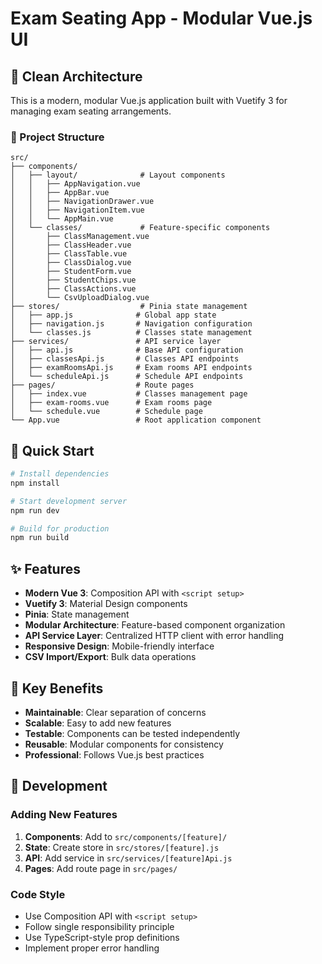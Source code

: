 # Exam Seating App - Modular Vue.js UI

## 🎯 Clean Architecture

This is a modern, modular Vue.js application built with Vuetify 3 for managing exam seating arrangements.

### 📁 Project Structure

```
src/
├── components/
│   ├── layout/              # Layout components
│   │   ├── AppNavigation.vue
│   │   ├── AppBar.vue
│   │   ├── NavigationDrawer.vue
│   │   ├── NavigationItem.vue
│   │   └── AppMain.vue
│   └── classes/             # Feature-specific components
│       ├── ClassManagement.vue
│       ├── ClassHeader.vue
│       ├── ClassTable.vue
│       ├── ClassDialog.vue
│       ├── StudentForm.vue
│       ├── StudentChips.vue
│       ├── ClassActions.vue
│       └── CsvUploadDialog.vue
├── stores/                  # Pinia state management
│   ├── app.js              # Global app state
│   ├── navigation.js       # Navigation configuration
│   └── classes.js          # Classes state management
├── services/               # API service layer
│   ├── api.js              # Base API configuration
│   ├── classesApi.js       # Classes API endpoints
│   ├── examRoomsApi.js     # Exam rooms API endpoints
│   └── scheduleApi.js      # Schedule API endpoints
├── pages/                  # Route pages
│   ├── index.vue           # Classes management page
│   ├── exam-rooms.vue      # Exam rooms page
│   └── schedule.vue        # Schedule page
└── App.vue                 # Root application component
```

## 🚀 Quick Start

```bash
# Install dependencies
npm install

# Start development server
npm run dev

# Build for production
npm run build
```

## ✨ Features

- **Modern Vue 3**: Composition API with `<script setup>`
- **Vuetify 3**: Material Design components
- **Pinia**: State management
- **Modular Architecture**: Feature-based component organization
- **API Service Layer**: Centralized HTTP client with error handling
- **Responsive Design**: Mobile-friendly interface
- **CSV Import/Export**: Bulk data operations

## 🎯 Key Benefits

- **Maintainable**: Clear separation of concerns
- **Scalable**: Easy to add new features
- **Testable**: Components can be tested independently
- **Reusable**: Modular components for consistency
- **Professional**: Follows Vue.js best practices

## 🔧 Development

### Adding New Features

1. **Components**: Add to `src/components/[feature]/`
2. **State**: Create store in `src/stores/[feature].js`
3. **API**: Add service in `src/services/[feature]Api.js`
4. **Pages**: Add route page in `src/pages/`

### Code Style

- Use Composition API with `<script setup>`
- Follow single responsibility principle
- Use TypeScript-style prop definitions
- Implement proper error handling
